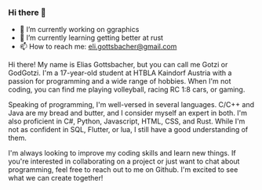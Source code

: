 ### Hi there 👋

- 🔭 I’m currently working on ggraphics
- 🌱 I’m currently learning getting better at rust
- 📫 How to reach me: eli.gottsbacher@gmail.com

Hi there! My name is Elias Gottsbacher, but you can call me Gotzi or GodGotzi. I'm a 17-year-old student at HTBLA Kaindorf Austria with a passion for programming and a wide range of hobbies. When I'm not coding, you can find me playing volleyball, racing RC 1:8 cars, or gaming.

Speaking of programming, I'm well-versed in several languages. C/C++ and Java are my bread and butter, and I consider myself an expert in both. I'm also proficient in C#, Python, Javascript, HTML, CSS, and Rust. While I'm not as confident in SQL, Flutter, or lua, I still have a good understanding of them.

I'm always looking to improve my coding skills and learn new things. If you're interested in collaborating on a project or just want to chat about programming, feel free to reach out to me on Github. I'm excited to see what we can create together!
